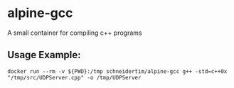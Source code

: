 # alpine-gcc
A small container for compiling c++ programs

## Usage Example:
```shell
docker run --rm -v ${PWD}:/tmp schneidertim/alpine-gcc g++ -std=c++0x "/tmp/src/UDPServer.cpp" -o /tmp/UDPServer
```
